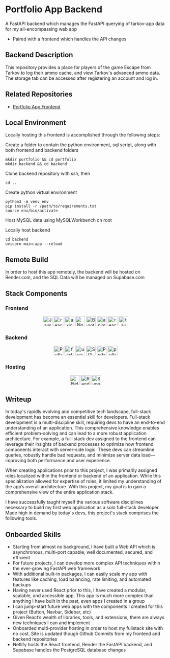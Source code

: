 # Portfolio App Backend
A FastAPI backend which manages the FastAPI querying of tarkov-app data for my all-encompassing web app
- Paired with a frontend which handles the API changes

## Backend Description
This repository provides a place for players of the game Escape from Tarkov to log their ammo cache, and view Tarkov's advanced ammo data. The storage tab can be accessed after registering an account and log in.

## Related Repositories
- <a href="https://github.com/McGovern7/portfolio-app-frontend">Portfolio App Frontend</a>

## Local Environment
Locally hosting this frontend is accomplished through the following steps:

Create a folder to contain the python environment, sql script, along with both frontend and backend folders
```
mkdir portfolio && cd portfolio
mkdir backend && cd backend
```
Clone backend repository with ssh, then
```
cd ..
```
Create python virtual environment
```
python3 -m venv env 
pip install -r /path/to/requirements.txt
source env/bin/activate
```
Host MySQL data using MySQLWorkbench on root

Locally host backend
```
cd backend
uvicorn main:app --reload
```

## Remote Build
In order to host this app remotely, the backend will be hosted on Render.com, and the SQL Data will be managed on Supabase.com

## Stack Components
### Frontend
<div align="center">
    <img height="30px" width="auto" alt="Javscript" src="https://img.shields.io/badge/-empty?logo=javascript&label=Javascript&labelColor=%234d3459&color=%23fcdc00" />
    <img height="30px" width="auto" alt="react version 18.3.1" src="https://img.shields.io/npm/v/react?logo=react&label=React&color=%2300C4DC" />
    <img height="30px" width="auto" alt="axios version 1.7.8" src="https://img.shields.io/npm/v/axios?logo=axios&label=Axios&logoColor=%23671ddf&color=%23671ddf" />
    <img height="30px" width="auto" alt="Node.js version 20.18.1" src="https://img.shields.io/npm/v/node?logo=node.js&label=Node&color=%23417E38" />
    <img height="30px" width="auto" alt="Bootstrap version 5.3.3" src="https://img.shields.io/npm/v/bootstrap?logo=bootstrap&label=Bootstrap&color=%239461fb" />
    <img height="30px" width="auto" alt="anime.js version 3.2.2" src="https://img.shields.io/npm/v/animejs?logo=anime&label=anime.js&color=%23F74F4D" />
    <img height="30px" width="auto" alt="react-icons version 5.3.0" src="https://img.shields.io/npm/v/react-icons?logo=anime&label=react-icons&color=%23e91e63" />
    <img height="30px" width="auto" alt="tailwindcss version 3.4.15" src="https://img.shields.io/npm/v/tailwindcss?logo=tailwindcss&label=Tailwind%20CSS&color=%2338bdf9" />            
</div>

### Backend
<div align="center">
    <img height="30px" width="auto" alt="Python" src="https://img.shields.io/badge/-empty?logo=python&label=Python&labelColor=%23214868&color=%23ffde73" />
    <img height="30px" width="auto" alt="fast API version 0.0.8" src="https://img.shields.io/npm/v/fastapi?logo=fastapi&label=FastAPI&color=%23009485" />
    <img height="30px" width="auto" alt="uvicorn version 0.32.1" src="https://img.shields.io/pypi/v/uvicorn?label=Uvicorn&color=%232094f3" />
    <img height="30px" width="auto" alt="SQLAlchemy version 2.0.36" src="https://img.shields.io/pypi/v/sqlalchemy?logo=sqlalchemy&label=SQLAlchemy&color=%23778877" />
    <img height="30px" width="auto" alt="Pydantic version 2.10.2" src="https://img.shields.io/pypi/v/pydantic?logo=pydantic&label=Pydantic&logoColor=%23e92063&color=%23e92063" />
    <img height="30px" width="auto" alt="python jose version 3.3.0" src="https://img.shields.io/pypi/v/python-jose?label=python-jose&color=%23006dad" />  
</div>

### Hosting
<div align="center">
    <img height="30px" width="auto" alt="Netlify Frontend" src="https://img.shields.io/badge/Frontend-%20?logo=Netlify&logoColor=%2332e2de&label=Netlify&color=%2332e2de" />
    <img height="30px" width="auto" alt="Render Backend" src="https://img.shields.io/badge/Backend-%20?logo=Render&label=Render&color=%232a0052" />
    <img height="30px" width="auto" alt="Supabase SQL Database" src="https://img.shields.io/badge/SQL%20Database-%20?logo=Supabase&label=Supabase&color=%2339c385" />
</div>

## Writeup
In today's rapidly evolving and competitive tech landscape, full-stack development has become an essential skill for developers. Full-stack development is a multi-discipline skill, requiring devs to have an end-to-end understanding of an application. This comprehensive knowledge enables efficient problem-solving and can lead to a more robust application architecture. For example, a full-stack dev assigned to the frontend can leverage their insights of backend processes to optimize how frontend components interact with server-side logic. These devs can streamline queries, robustly handle bad requests, and minimize server data load—improving both performance and user experience.

When creating applications prior to this project, I was primarily assigned roles localized within the frontend or backend of an application. While this specialization allowed for expertise of roles, it limited my understanding of the app’s overall architecture. With this project, my goal is to gain a comprehensive view of the entire application stack.

I have successfully taught myself the various software disciplines necessary to build my first web application as a solo full-stack developer. Made high in demand by today's devs, this project's stack comprises the following tools.

## Onboarded Skills
- Starting from almost no background, I have built a Web API which is asynchronous, multi-port capable, well documented, secured, and efficient
- For future projects, I can develop more complex API techniques within the ever-growing FastAPI web framework
- With additional built-in packages, I can easily scale my app with features like caching, load balancing, rate limiting, and automated backups
- Having never used React prior to this, I have created a modular, scalable, and accessible app. This app is much more complex than anything I have built in the past, even apps I created in a group
- I can jump-start future web apps with the components I created for this project (Button, Navbar, Sidebar, etc)
- Given React’s wealth of libraries, tools, and extensions, there are always new techniques I can and implement
- Onboarded multi-provider hosting in order to host my fullstack site with no cost. Site is updated though Github Commits from my frontend and backend repositories
- Netlify hosts the React frontend, Render the FastAPI backend, and Supabase handles the PostgreSQL database changes

